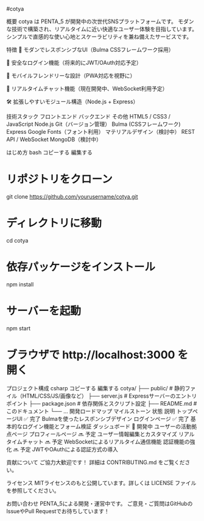 #cotya



概要
cotya は PENTA_5 が開発中の次世代SNSプラットフォームです。
モダンな技術で構築され、リアルタイムに近い快適なユーザー体験を目指しています。
シンプルで直感的な使い心地とスケーラビリティを兼ね備えたサービスです。

特徴
🚀 モダンでレスポンシブなUI（Bulma CSSフレームワーク採用）

🔐 安全なログイン機能（将来的にJWT/OAuth対応予定）

📱 モバイルフレンドリーな設計（PWA対応を視野に）

💬 リアルタイムチャット機能（現在開発中、WebSocket利用予定）

🛠️ 拡張しやすいモジュール構造（Node.js + Express）

技術スタック
フロントエンド	バックエンド	その他
HTML5 / CSS3 / JavaScript	Node.js	Git（バージョン管理）
Bulma (CSSフレームワーク)	Express	Google Fonts（フォント利用）
マテリアルデザイン（検討中）	REST API / WebSocket	MongoDB（検討中）

はじめ方
bash
コピーする
編集する
# リポジトリをクローン
git clone https://github.com/yourusername/cotya.git

# ディレクトリに移動
cd cotya

# 依存パッケージをインストール
npm install

# サーバーを起動
npm start

# ブラウザで http://localhost:3000 を開く
プロジェクト構成
csharp
コピーする
編集する
cotya/
├── public/               # 静的ファイル（HTML/CSS/JS/画像など）
├── server.js             # Expressサーバーのエントリポイント
├── package.json          # 依存関係とスクリプト設定
├── README.md             # このドキュメント
└── ...
開発ロードマップ
マイルストーン	状態	説明
トップページUI	✅ 完了	Bulmaを使ったレスポンシブデザイン
ログインページ	✅ 完了	基本的なログイン機能とフォーム検証
ダッシュボード	🔄 開発中	ユーザーの活動拠点ページ
プロフィールページ	🔜 予定	ユーザー情報編集とカスタマイズ
リアルタイムチャット	🔜 予定	WebSocketによるリアルタイム通信機能
認証機能の強化	🔜 予定	JWTやOAuthによる認証方式の導入

貢献について
ご協力大歓迎です！
詳細は CONTRIBUTING.md をご覧ください。

ライセンス
MITライセンスのもと公開しています。詳しくは LICENSE ファイルを参照してください。

お問い合わせ
PENTA_5による開発・運営中です。
ご意見・ご質問はGitHubのIssueやPull Requestでお待ちしています！
